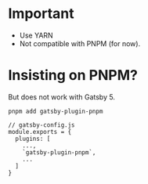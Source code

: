 
# Important
* Use YARN
* Not compatible with PNPM (for now).


# Insisting on PNPM?
But does not work with Gatsby 5.

`pnpm add gatsby-plugin-pnpm`

```
// gatsby-config.js
module.exports = {
  plugins: [
    ...,
    `gatsby-plugin-pnpm`,
    ...
  ]
}
```